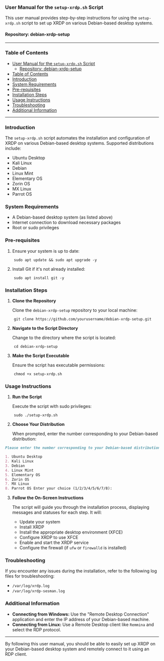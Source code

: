 ### User Manual for the `setup-xrdp.sh` Script

This user manual provides step-by-step instructions for using the `setup-xrdp.sh` script to set up XRDP on various Debian-based desktop systems.

#### Repository: debian-xrdp-setup

---

### Table of Contents

- [User Manual for the `setup-xrdp.sh` Script](#user-manual-for-the-setup-xrdpsh-script)
  - [Repository: debian-xrdp-setup](#repository-debian-xrdp-setup)
- [Table of Contents](#table-of-contents)
- [Introduction](#introduction)
- [System Requirements](#system-requirements)
- [Pre-requisites](#pre-requisites)
- [Installation Steps](#installation-steps)
- [Usage Instructions](#usage-instructions)
- [Troubleshooting](#troubleshooting)
- [Additional Information](#additional-information)
---

### Introduction

The `setup-xrdp.sh` script automates the installation and configuration of XRDP on various Debian-based desktop systems. Supported distributions include:

- Ubuntu Desktop
- Kali Linux
- Debian
- Linux Mint
- Elementary OS
- Zorin OS
- MX Linux
- Parrot OS

### System Requirements

- A Debian-based desktop system (as listed above)
- Internet connection to download necessary packages
- Root or sudo privileges

### Pre-requisites

1. Ensure your system is up to date:

```shell
    sudo apt update && sudo apt upgrade -y
```
    
2. Install Git if it's not already installed:
    
```shell
    sudo apt install git -y
```
    

### Installation Steps

1. **Clone the Repository**
    
    Clone the `debian-xrdp-setup` repository to your local machine:
    
```shell
    git clone https://github.com/yourusername/debian-xrdp-setup.git
```
    
2. **Navigate to the Script Directory**
    
    Change to the directory where the script is located:
    
```shell
    cd debian-xrdp-setup
```
    
3. **Make the Script Executable**
    
    Ensure the script has executable permissions:
    
```shell
    chmod +x setup-xrdp.sh
```
    

### Usage Instructions

1. **Run the Script**
    
    Execute the script with sudo privileges:
    
```shell
    sudo ./setup-xrdp.sh
```
    
2. **Choose Your Distribution**
    
    When prompted, enter the number corresponding to your Debian-based distribution:
    
```markdown
Please enter the number corresponding to your Debian-based distribution: 

1. Ubuntu Desktop 
2. Kali Linux 
3. Debian 
4. Linux Mint 
5. Elementary OS 
6. Zorin OS 
7. MX Linux 
8. Parrot OS Enter your choice (1/2/3/4/5/6/7/8):       
```


3.  **Follow the On-Screen Instructions**
    
    The script will guide you through the installation process, displaying messages and statuses for each step. It will:
    
    - Update your system
    - Install XRDP
    - Install the appropriate desktop environment (XFCE)
    - Configure XRDP to use XFCE
    - Enable and start the XRDP service
    - Configure the firewall (if `ufw` or `firewalld` is installed)

### Troubleshooting

If you encounter any issues during the installation, refer to the following log files for troubleshooting:

- `/var/log/xrdp.log`
- `/var/log/xrdp-sesman.log`

### Additional Information

- **Connecting from Windows:** Use the "Remote Desktop Connection" application and enter the IP address of your Debian-based machine.
- **Connecting from Linux:** Use a Remote Desktop client like `Remmina` and select the RDP protocol.

---

By following this user manual, you should be able to easily set up XRDP on your Debian-based desktop system and remotely connect to it using an RDP client.